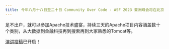 ```yaml
---
title: 今年八月十八日至二十日 Community Over Code - ASF 2023 亚洲峰会将在北京举行！
---
```


足不出户，就可以参加Apache技术盛宴，持续三天的Apache项目内容涵盖数十个类别，从大数据到金融科技再到搜索再到大家熟悉的Tomcat等。

[演讲投稿](./zh/cfp.html)已开启！
